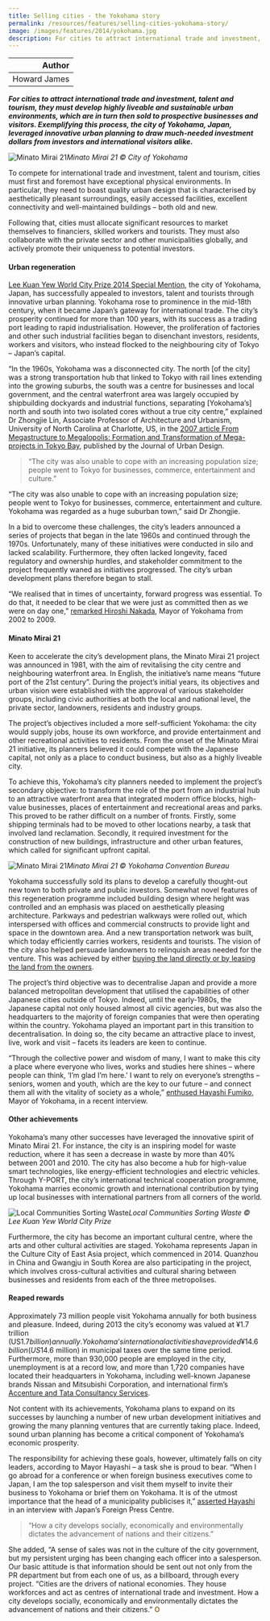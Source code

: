 ```yaml
---
title: Selling cities - the Yokohama story
permalink: /resources/features/selling-cities-yokohama-story/
image: /images/features/2014/yokohama.jpg
description: For cities to attract international trade and investment, talent and tourism, they must develop highly liveable and sustainable urban environments, which are in turn then sold to prospective businesses and visitors. Exemplifying this process, the city of Yokohama, Japan, leveraged innovative urban planning to draw much-needed investment dollars from investors and international visitors alike.
---
```


| Author |
|---:|
| Howard James |

***For cities to attract international trade and investment, talent and tourism, they must develop highly liveable and sustainable urban environments, which are in turn then sold to prospective businesses and visitors. Exemplifying this process, the city of Yokohama, Japan, leveraged innovative urban planning to draw much-needed investment dollars from investors and international visitors alike.***

![Minato Mirai 21](/images/features/2014/yokohama.jpg/)*Minato Mirai 21 © City of Yokohama*

To compete for international trade and investment, talent and tourism, cities must first and foremost have exceptional physical environments. In particular, they need to boast quality urban design that is characterised by aesthetically pleasant surroundings, easily accessed facilities, excellent connectivity and well-maintained buildings – both old and new.

Following that, cities must allocate significant resources to market themselves to financiers, skilled workers and tourists. They must also collaborate with the private sector and other municipalities globally, and actively promote their uniqueness to potential investors.

#### **Urban regeneration**

[Lee Kuan Yew World City Prize 2014 Special Mention](/laureates/2014/special-mentions/yokohama/), the city of Yokohama, Japan, has successfully appealed to investors, talent and tourists through innovative urban planning. Yokohama rose to prominence in the mid-18th century, when it became Japan’s gateway for international trade. The city’s prosperity continued for more than 100 years, with its success as a trading port leading to rapid industrialisation. However, the proliferation of factories and other such industrial facilities began to disenchant investors, residents, workers and visitors, who instead flocked to the neighbouring city of Tokyo – Japan’s capital.

“In the 1960s, Yokohama was a disconnected city. The north [of the city] was a strong transportation hub that linked to Tokyo with rail lines extending into the growing suburbs, the south was a centre for businesses and local government, and the central waterfront area was largely occupied by shipbuilding dockyards and industrial functions, separating [Yokohama’s] north and south into two isolated cores without a true city centre,” explained Dr Zhongjie Lin, Associate Professor of Architecture and Urbanism, University of North Carolina at Charlotte, US, in the [2007 article From Megastructure to Megalopolis: Formation and Transformation of Mega-projects in Tokyo Bay](http://www.tandfonline.com/doi/abs/10.1080/13574800601072442#.U-GUyPmSxQd), published by the Journal of Urban Design.

> “The city was also unable to cope with an increasing population size; people went to Tokyo for businesses, commerce, entertainment and culture.”

“The city was also unable to cope with an increasing population size; people went to Tokyo for businesses, commerce, entertainment and culture. Yokohama was regarded as a huge suburban town,” said Dr Zhongjie.

In a bid to overcome these challenges, the city’s leaders announced a series of projects that began in the late 1960s and continued through the 1970s. Unfortunately, many of these initiatives were conducted in silo and lacked scalability. Furthermore, they often lacked longevity, faced regulatory and ownership hurdles, and stakeholder commitment to the project frequently waned as initiatives progressed. The city’s urban development plans therefore began to stall.

“We realised that in times of uncertainty, forward progress was essential. To do that, it needed to be clear that we were just as committed then as we were on day one,” [remarked Hiroshi Nakada](https://courses.washington.edu/gehlstud/gehl-studio/wp-content/themes/gehl-studio/downloads/Autumn2010/MinatoMirai21.pdf), Mayor of Yokohama from 2002 to 2009.

#### **Minato Mirai 21**

Keen to accelerate the city’s development plans, the Minato Mirai 21 project was announced in 1981, with the aim of revitalising the city centre and neighbouring waterfront area. In English, the initiative’s name means “future port of the 21st century”. During the project’s initial years, its objectives and urban vision were established with the approval of various stakeholder groups, including civic authorities at both the local and national level, the private sector, landowners, residents and industry groups.

The project’s objectives included a more self-sufficient Yokohama: the city would supply jobs, house its own workforce, and provide entertainment and other recreational activities to residents. From the onset of the Minato Mirai 21 initiative, its planners believed it could compete with the Japanese capital, not only as a place to conduct business, but also as a highly liveable city.

To achieve this, Yokohama’s city planners needed to implement the project’s secondary objective: to transform the role of the port from an industrial hub to an attractive waterfront area that integrated modern office blocks, high-value businesses, places of entertainment and recreational areas and parks. This proved to be rather difficult on a number of fronts. Firstly, some shipping terminals had to be moved to other locations nearby, a task that involved land reclamation. Secondly, it required investment for the construction of new buildings, infrastructure and other urban features, which called for significant upfront capital.

![Minato Mirai 21](/images/features/2014/minato-mirai.jpg/)*Minato Mirai 21 © Yokohama Convention Bureau*

Yokohama successfully sold its plans to develop a carefully thought-out new town to both private and public investors. Somewhat novel features of this regeneration programme included building design where height was controlled and an emphasis was placed on aesthetically pleasing architecture. Parkways and pedestrian walkways were rolled out, which interspersed with offices and commercial constructs to provide light and space in the downtown area. And a new transportation network was built, which today efficiently carries workers, residents and tourists. The vision of the city also helped persuade landowners to relinquish areas needed for the venture. This was achieved by either [buying the land directly or by leasing the land from the owners](http://www.minatomirai21.com/eng/pdf/info_vol085_english.pdf).

The project’s third objective was to decentralise Japan and provide a more balanced metropolitan development that utilised the capabilities of other Japanese cities outside of Tokyo. Indeed, until the early-1980s, the Japanese capital not only housed almost all civic agencies, but was also the headquarters to the majority of foreign companies that were then operating within the country. Yokohama played an important part in this transition to decentralisation. In doing so, the city became an attractive place to invest, live, work and visit – facets its leaders are keen to continue.

“Through the collective power and wisdom of many, I want to make this city a place where everyone who lives, works and studies here shines – where people can think, ‘I’m glad I’m here.’ I want to rely on everyone’s strengths – seniors, women and youth, which are the key to our future – and connect them all with the vitality of society as a whole,” [enthused Hayashi Fumiko](http://www.yokohamaseasider.com/2013/11/hayashi-fumiko-mayor-of-yokohama/), Mayor of Yokohama, in a recent interview.

#### **Other achievements**

Yokohama’s many other successes have leveraged the innovative spirit of Minato Mirai 21. For instance, the city is an inspiring model for waste reduction, where it has seen a decrease in waste by more than 40% between 2001 and 2010. The city has also become a hub for high-value smart technologies, like energy-efficient technologies and electric vehicles. Through Y-PORT, the city’s international technical cooperation programme, Yokohama marries economic growth and international contribution by tying up local businesses with international partners from all corners of the world.

![Local Communities Sorting Waste](/images/features/2014/waste-sorting.jpg/)*Local Communities Sorting Waste © Lee Kuan Yew World City Prize*

Furthermore, the city has become an important cultural centre, where the arts and other cultural activities are staged. Yokohama represents Japan in the Culture City of East Asia project, which commenced in 2014. Quanzhou in China and Gwangju in South Korea are also participating in the project, which involves cross-cultural activities and cultural sharing between businesses and residents from each of the three metropolises.

#### **Reaped rewards**

Approximately 73 million people visit Yokohama annually for both business and pleasure. Indeed, during 2013 the city’s economy was valued at ¥1.7 trillion (US$1.7 billion) annually. Yokohama’s international activities have provided ¥14.6 billion (US$14.6 million) in municipal taxes over the same time period. Furthermore, more than 930,000 people are employed in the city, unemployment is at a record low, and more than 1,720 companies have located their headquarters in Yokohama, including well-known Japanese brands Nissan and Mitsubishi Corporation, and international firm’s [Accenture and Tata Consultancy Services](http://www.minatomirai21.com/eng/pdf/info_vol085_english.pdf).

Not content with its achievements, Yokohama plans to expand on its successes by launching a number of new urban development initiatives and growing the many planning ventures that are currently taking place. Indeed, sound urban planning has become a critical component of Yokohama’s economic prosperity.

The responsibility for achieving these goals, however, ultimately falls on city leaders, according to Mayor Hayashi – a task she is proud to bear. “When I go abroad for a conference or when foreign business executives come to Japan, I am the top salesperson and visit them myself to invite their business to Yokohama or brief them on Yokohama. It is of the utmost importance that the head of a municipality publicises it,” [asserted Hayashi](http://fpcj.jp/en/useful-en/wjn-en/p=17566) in an interview with Japan’s Foreign Press Centre.

> “How a city develops socially, economically and environmentally dictates the advancement of nations and their citizens.”

She added, “A sense of sales was not in the culture of the city government, but my persistent urging has been changing each officer into a salesperson. Our basic attitude is that information should be sent out not only from the PR department but from each one of us, as a billboard, through every project. “Cities are the drivers of national economies. They house workforces and act as centres of international trade and investment. How a city develops socially, economically and environmentally dictates the advancement of nations and their citizens.” **<font color="#967942">O</font>**
